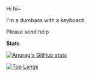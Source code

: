 Hi hi~

I'm a dumbass with a keyboard.

Please send help

**Stats**

[![Anurag's GitHub stats](https://github-readme-stats.vercel.app/api?username=vanillacrepes&show_icons=true&theme=tokyonight)](https://github.com/anuraghazra/github-readme-stats)

[![Top Langs](https://github-readme-stats.vercel.app/api/top-langs/?username=vanillacrepes&layout=compact&theme=tokyonight)](https://github.com/anuraghazra/github-readme-stats)
